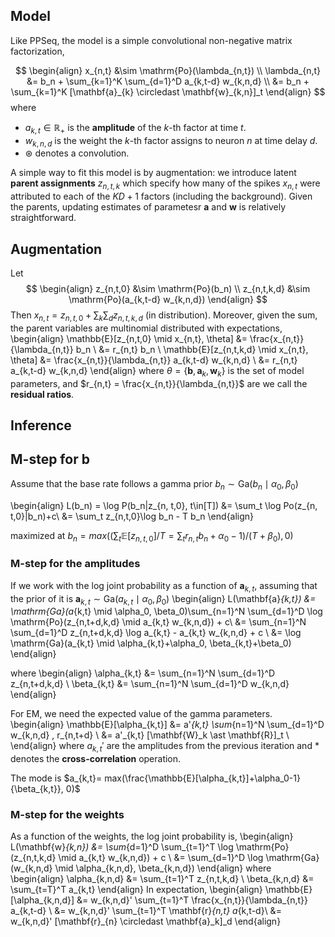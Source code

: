 
## Model

Like PPSeq, the model is a simple convolutional non-negative matrix factorization,

$$
\begin{align}
x_{n,t} &\sim \mathrm{Po}(\lambda_{n,t}) \\
\lambda_{n,t} &= b_n + \sum_{k=1}^K \sum_{d=1}^D a_{k,t-d} w_{k,n,d} \\
 &= b_n + \sum_{k=1}^K [\mathbf{a}_{k} \circledast \mathbf{w}_{k,n}]_t
\end{align}
$$
where
- $a_{k,t} \in \mathbb{R}_+$ is the **amplitude** of the $k$-th factor at time $t$.
- $w_{k,n,d}$ is the weight the $k$-th factor assigns to neuron $n$ at time delay $d$.
- $\circledast$ denotes a convolution.

A simple way to fit this model is by augmentation: we introduce latent **parent assignments** $z_{n,t,k}$ which specify how many of the spikes $x_{n,t}$ were attributed to each of the $KD+1$ factors (including the background). Given the parents, updating estimates of parametesr $\mathbf{a}$ and $\mathbf{w}$ is relatively straightforward.


## Augmentation

Let
$$
\begin{align}
z_{n,t,0} &\sim \mathrm{Po}(b_n) \\
z_{n,t,k,d} &\sim \mathrm{Po}(a_{k,t-d} w_{k,n,d})
\end{align}
$$
Then $x_{n,t} = z_{n,t,0} + \sum_k \sum_d z_{n,t,k,d}$ (in distribution). Moreover, given the sum, the parent variables are multinomial distributed with expectations,
\begin{align}
\mathbb{E}[z_{n,t,0} \mid x_{n,t}, \theta]
&= \frac{x_{n,t}}{\lambda_{n,t}} b_n \\
&= r_{n,t} b_n \\
\mathbb{E}[z_{n,t,k,d} \mid x_{n,t}, \theta]
&= \frac{x_{n,t}}{\lambda_{n,t}} a_{k,t-d} w_{k,n,d} \\
&= r_{n,t} a_{k,t-d} w_{k,n,d}
\end{align}
where $\theta = \{\mathbf{b}, \mathbf{a}_k, \mathbf{w}_k\}$ is the set of model parameters, and $r_{n,t} = \frac{x_{n,t}}{\lambda_{n,t}}$ are we call the **residual ratios**.

## Inference
## M-step for b
Assume that the base rate follows a gamma prior $b_n\sim \mathrm{Ga}(b_n\mid \alpha_0, \beta_0)$

\begin{align}
L(b_n) = \log P(b_n|z_{n, t,0}, t\in[T])
&= \sum_t \log Po(z_{n, t,0}|b_n)+c\\
&= \sum_t z_{n,t,0}\log b_n - T b_n
\end{align}

maximized at $b_n = max((\sum_t\mathbb{E}[z_{n,t,0}]/T=\sum_t r_{n,t}b_n + \alpha_0 -1) /(T + \beta_0), 0)$




### M-step for the amplitudes
If we work with the log joint probability as a function of $\mathbf{a}_{k,t}$,
assuming that the prior of it is $\mathbf{a}_{k,t}\sim \mathrm{Ga}(a_{k,t} \mid \alpha_0, \beta_0)$
\begin{align}
L(\mathbf{a}_{k,t})
&=  \mathrm{Ga}(a_{k,t} \mid \alpha_0, \beta_0)\sum_{n=1}^N \sum_{d=1}^D \log \mathrm{Po}(z_{n,t+d,k,d} \mid a_{k,t} w_{k,n,d}) + c\\
&=  \sum_{n=1}^N \sum_{d=1}^D z_{n,t+d,k,d} \log a_{k,t} - a_{k,t} w_{k,n,d} + c \\
&=  \log \mathrm{Ga}(a_{k,t} \mid \alpha_{k,t}+\alpha_0, \beta_{k,t}+\beta_0)
\end{align}
<!-- &= \sum_{t=1}^T \alpha_{k,t} \log a_{k,t} - \beta a_{k,t} -->
where
\begin{align}
\alpha_{k,t} &= \sum_{n=1}^N \sum_{d=1}^D z_{n,t+d,k,d} \\
\beta_{k,t} &= \sum_{n=1}^N \sum_{d=1}^D w_{k,n,d}
\end{align}

For EM, we need the expected value of the gamma parameters.
\begin{align}
\mathbb{E}[\alpha_{k,t}]
&= a'_{k,t} \sum_{n=1}^N \sum_{d=1}^D w_{k,n,d} \, r_{n,t+d} \\
&= a'_{k,t} [\mathbf{W}_k \ast \mathbf{R}]_t \\
\end{align}
where $a_{k,t}'$ are the amplitudes from the previous iteration and $\ast$ denotes the **cross-correlation** operation.
<!--
$\log \mathbb{E} p(x,z|\theta) \geq \text{(ELBO)} \mathbb{E}_{z\sim \text{multinomial}}[\log  p(x,z|\theta)] $

Focus only on $a_{k,t}$:

$\text{ELBO}(a_{k,t})=\sum_{n=1}^N \sum_{d=1}^D \mathbb{E}[z_{n,t+d,k,d}] \log a_{k,t} - a_{k,t} w_{k,n,d} $
-->
The mode is $a_{k,t}= max(\frac{\mathbb{E}[\alpha_{k,t}]+\alpha_0-1}{\beta_{k,t}}, 0)$


### M-step for the weights
As a function of the weights, the log joint probability is,
\begin{align}
L(\mathbf{w}_{k,n})
&= \sum_{d=1}^D \sum_{t=1}^T \log \mathrm{Po}(z_{n,t,k,d} \mid a_{k,t} w_{k,n,d}) + c \\
&= \sum_{d=1}^D \log \mathrm{Ga}(w_{k,n,d} \mid \alpha_{k,n,d}, \beta_{k,n,d})
\end{align}
where
\begin{align}
\alpha_{k,n,d} &= \sum_{t=1}^T z_{n,t,k,d} \\
\beta_{k,n,d} &= \sum_{t=T}^T a_{k,t}
\end{align}
In expectation,
\begin{align}
\mathbb{E}[\alpha_{k,n,d}]
&= w_{k,n,d}' \sum_{t=1}^T \frac{x_{n,t}}{\lambda_{n,t}} a_{k,t-d} \\
&= w_{k,n,d}' \sum_{t=1}^T \mathbf{r}_{n,t} a_{k,t-d}\\
&= w_{k,n,d}' [\mathbf{r}_{n} \circledast \mathbf{a}_k]_d
\end{align}